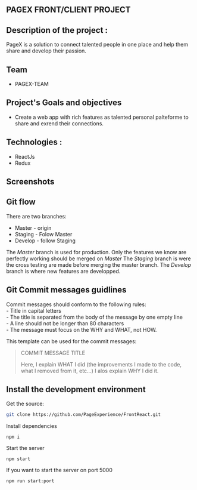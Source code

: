 ## PAGEX FRONT/CLIENT PROJECT

## Description of the project :

PageX is a solution to connect talented people in one place 
and help them share and develop their passion.

## Team 
 - PAGEX-TEAM

## Project's Goals and objectives

- Create a web app with rich features as talented
personal palteforme to share and exrend their connections.


## Technologies :
 - ReactJs 
 - Redux
## Screenshots

## Git flow
There are two branches:
 - Master - origin
 - Staging - Folow Master
 - Develop - follow Staging

The *Master* branch is used for production. Only the features we know are perfectly working should be merged on *Master* 
The *Staging* branch is were the cross testing are made before merging the master branch.
The *Develop* branch is where new features are developped.

## Git Commit messages guidlines

Commit messages should conform to the following rules:  
	- Title in capital letters  
	- The title is separated from the body of the message by one empty line  
	- A line should not be longer than 80 characters  
	- The message must focus on the WHY and WHAT, not HOW.  
  
This template can be used for the commit messages:  

> COMMIT MESSAGE TITLE
> 
> Here, I explain WHAT I did (the improvements I made to the code, what I removed
> from it, etc...)
> I alos explain WHY I did it.
  

## Install the development environment

Get the source:

```bash
git clone https://github.com/PageExperience/FrontReact.git
```

Install dependencies
```
npm i
```

Start the server
```
npm start
```

If you want to start the server on port 5000
```
npm run start:port
```